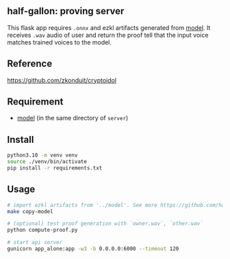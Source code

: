 ## half-gallon: proving server

This flask app requires `.onnx` and ezkl artifacts generated from [model](https://github.com/half-gallon/model). It receives `.wav` audio of user and return the proof tell that the input voice matches trained voices to the model.

## Reference

https://github.com/zkonduit/cryptoidol

## Requirement

- [model](https://github.com/half-gallon/model) (in the same directory of `server`)

## Install

```bash
python3.10 -m venv venv
source ./venv/bin/activate
pip install -r requirements.txt
```

## Usage

```bash
# import ezkl artifacts from '../model'. See more https://github.com/half-gallon/model
make copy-model

# (optional) test proof generation with `owner.wav`, `other.wav`
python compute-proof.py

# start api server
gunicorn app_alone:app -w3 -b 0.0.0.0:6000 --timeout 120
```
